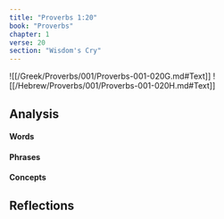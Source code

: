 ```yaml
---
title: "Proverbs 1:20"
book: "Proverbs"
chapter: 1
verse: 20
section: "Wisdom's Cry"
---
```

![[/Greek/Proverbs/001/Proverbs-001-020G.md#Text]]
![[/Hebrew/Proverbs/001/Proverbs-001-020H.md#Text]]

## Analysis

#### Words

#### Phrases

#### Concepts

## Reflections
